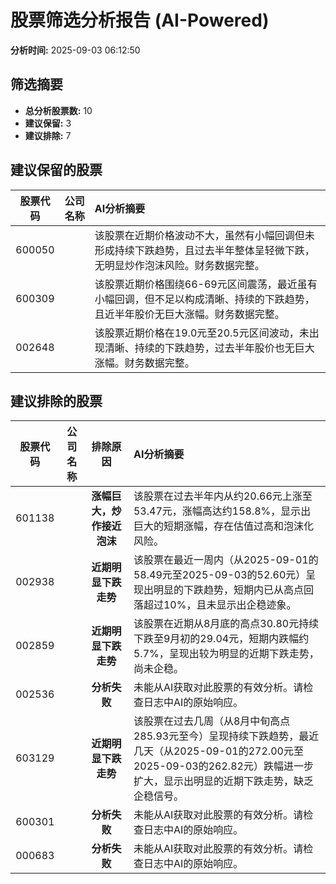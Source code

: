 # 股票筛选分析报告 (AI-Powered)

**分析时间:** 2025-09-03 06:12:50

## 筛选摘要

- **总分析股票数:** 10
- **建议保留:** 3
- **建议排除:** 7

## 建议保留的股票

| 股票代码 | 公司名称 | AI分析摘要 |
|:---:|:---:|:---|
| 600050 |  | 该股票在近期价格波动不大，虽然有小幅回调但未形成持续下跌趋势，且过去半年整体呈轻微下跌，无明显炒作泡沫风险。财务数据完整。 |
| 600309 |  | 该股票近期价格围绕66-69元区间震荡，最近虽有小幅回调，但不足以构成清晰、持续的下跌趋势，且近半年股价无巨大涨幅。财务数据完整。 |
| 002648 |  | 该股票近期价格在19.0元至20.5元区间波动，未出现清晰、持续的下跌趋势，过去半年股价也无巨大涨幅。财务数据完整。 |

## 建议排除的股票

| 股票代码 | 公司名称 | 排除原因 | AI分析摘要 |
|:---:|:---:|:---:|:---|
| 601138 |  | **涨幅巨大，炒作接近泡沫** | 该股票在过去半年内从约20.66元上涨至53.47元，涨幅高达约158.8%，显示出巨大的短期涨幅，存在估值过高和泡沫化风险。 |
| 002938 |  | **近期明显下跌走势** | 该股票在最近一周内（从2025-09-01的58.49元至2025-09-03的52.60元）呈现出明显的下跌趋势，短期内已从高点回落超过10%，且未显示出企稳迹象。 |
| 002859 |  | **近期明显下跌走势** | 该股票在近期从8月底的高点30.80元持续下跌至9月初的29.04元，短期内跌幅约5.7%，呈现出较为明显的近期下跌走势，尚未企稳。 |
| 002536 |  | **分析失败** | 未能从AI获取对此股票的有效分析。请检查日志中AI的原始响应。 |
| 603129 |  | **近期明显下跌走势** | 该股票在过去几周（从8月中旬高点285.93元至今）呈现持续下跌趋势，最近几天（从2025-09-01的272.00元至2025-09-03的262.82元）跌幅进一步扩大，显示出明显的近期下跌走势，缺乏企稳信号。 |
| 600301 |  | **分析失败** | 未能从AI获取对此股票的有效分析。请检查日志中AI的原始响应。 |
| 000683 |  | **分析失败** | 未能从AI获取对此股票的有效分析。请检查日志中AI的原始响应。 |
